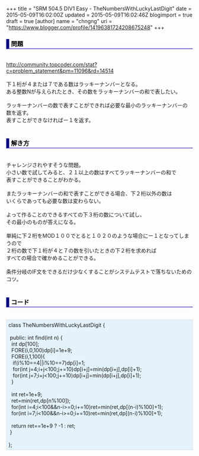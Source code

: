 +++
title = "SRM 504.5 DIV1 Easy - TheNumbersWithLuckyLastDigit"
date = 2015-05-09T16:02:00Z
updated = 2015-05-09T16:02:46Z
blogimport = true
draft = true
[author]
	name = "chngng"
	uri = "https://www.blogger.com/profile/14196381724208675248"
+++

<div dir="ltr" style="text-align: left;" trbidi="on"><h3 style="border-bottom: 2px solid slateblue; border-left: 8px solid navy; color: black; padding: 0px 0px 1px 5px;">問題 </h3><br /><a href="http://community.topcoder.com/stat?c=problem_statement&amp;pm=11096&amp;rd=14514" target="_blank">http://community.topcoder.com/stat?c=problem_statement&amp;pm=11096&amp;rd=14514</a><br /><br />下１桁が４または７である数はラッキーナンバーとなる。<br />ある整数Nが与えられたとき、その数をラッキーナンバーの和で表したい。<br /><br />ラッキーナンバーの数で表すことができれば必要な最小のラッキーナンバーの<br />数を返す。<br />表すことができなければー１を返す。<br /><br /><h3 style="border-bottom: 2px solid slateblue; border-left: 8px solid navy; color: black; padding: 0px 0px 1px 5px;">解き方 </h3><br />チャレンジされやすそうな問題。<br />小さい数で試してみると、２１以上の数はすべてラッキーナンバーの和で<br />表すことができることがわかる。<br /><br />またラッキーナンバーの和で表すことができる場合、下２桁以外の数は<br />いくらであっても必要な数は変わらない。<br /><br />よって作ることのできるすべての下３桁の数について試し、<br />その最小のものが答えになる。<br /><br />単純に下２桁をMOD１００でとると１０２０のような場合にー１となってしまうので<br />２桁の数で下１桁が４と７の数を引いたときの下２桁を求めれば<br />すべての場合で確かめることができる。<br /><br />条件分岐のIF文をできるだけ少なくすることがシステムテストで落ちないためのコツ。<br /><br /><h3 style="border-bottom: 2px solid slateblue; border-left: 8px solid navy; color: black; padding: 0px 0px 1px 5px;">コード </h3><br /><div style="background-color: #e3f2fb; border: 1px dotted #CCCCCC; padding: 5px;">class TheNumbersWithLuckyLastDigit {<br /><br /><span class="Apple-tab-span" style="white-space: pre;"> </span>public: int find(int n) {<br /><span class="Apple-tab-span" style="white-space: pre;">  </span>int dp[100];<br /><span class="Apple-tab-span" style="white-space: pre;">  </span>FORE(i,0,100)dp[i]=1e+9;<br /><span class="Apple-tab-span" style="white-space: pre;">  </span>FORE(i,1,100){<br /><span class="Apple-tab-span" style="white-space: pre;">   </span>if(i%10==4||i%10==7)dp[i]=1;<br /><span class="Apple-tab-span" style="white-space: pre;">   </span>for(int j=4;i+j&lt;100;j+=10)dp[i+j]=min(dp[i+j],dp[i]+1);<br /><span class="Apple-tab-span" style="white-space: pre;">   </span>for(int j=7;i+j&lt;100;j+=10)dp[i+j]=min(dp[i+j],dp[i]+1);<br /><span class="Apple-tab-span" style="white-space: pre;">  </span>}<br /><br /><span class="Apple-tab-span" style="white-space: pre;">  </span>int ret=1e+9;<br /><span class="Apple-tab-span" style="white-space: pre;">  </span>ret=min(ret,dp[n%100]);<br /><span class="Apple-tab-span" style="white-space: pre;">  </span>for(int i=4;i&lt;100&amp;&amp;n-i&gt;=0;i+=10)ret=min(ret,dp[(n-i)%100]+1);<br /><span class="Apple-tab-span" style="white-space: pre;">  </span>for(int i=7;i&lt;100&amp;&amp;n-i&gt;=0;i+=10)ret=min(ret,dp[(n-i)%100]+1);<br /><br /><span class="Apple-tab-span" style="white-space: pre;">  </span>return ret==1e+9 ? -1 : ret;<br /><span class="Apple-tab-span" style="white-space: pre;"> </span>}<br /><br />};</div></div>
